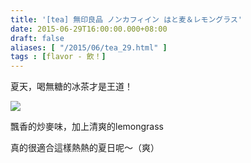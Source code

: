 ```yaml
---
title: '[tea] 無印良品 ノンカフィイン はと麦＆レモングラス'
date: 2015-06-29T16:00:00.000+08:00
draft: false
aliases: [ "/2015/06/tea_29.html" ]
tags : [flavor - 飲！]
---
```


夏天，喝無糖的冰茶才是王道！  

[![](https://farm1.staticflickr.com/389/19167886476_f0564a0efa_z.jpg)](https://farm1.staticflickr.com/389/19167886476_f0564a0efa_z.jpg)

飄香的炒麥味，加上清爽的lemongrass  
  
真的很適合這樣熱熱的夏日呢～（爽）
